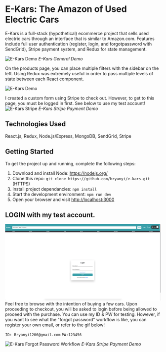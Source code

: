 # E-Kars: The Amazon of Used Electric Cars

E-Kars is a full-stack (hypothetical) ecommerce project that sells used electric cars through an interface that is similar to Amazon.com. Features include full user authentication (register, login, and forgotpassword with SendGrid), Stripe payment system, and Redux for state management.

![E-Kars Demo](readMeImages/ekars_gif_1.gif)
_E-Kars General Demo_

On the products page, you can place multiple filters with the sidebar on the left. Using Redux was extremely useful in order to pass multiple levels of state between each React component.

![E-Kars Demo](readMeImages/ekars_productsPage.gif)

I created a custom form using Stripe to check out. However, to get to this page, you must be logged in first. See below to use my test account!
![E-Kars Stripe](readMeImages/ekars_stripe_checkout2.gif)
_E-Kars Stripe Payment Demo_

## Technologies Used

React.js, Redux, Node.js/Express, MongoDB, SendGrid, Stripe

## Getting Started

To get the project up and running, complete the following steps:

1. Download and install Node: <https://nodejs.org/>
2. Clone this repo: `git clone https://github.com/bryanyi/e-kars.git` (HTTPS)
3. Install project dependancies: `npm install`
4. Start the development environment: `npm run dev`
5. Open your browser and visit <http://localhost:3000>

## LOGIN with my test account.

![Ekars Login](readMeImages/ekars_login.png)
Feel free to browse with the intention of buying a few cars. Upon proceeding to checkout, you will be asked to login before being allowed to proceed with the purchase.
You can use my ID & PW for testing. However, if you want to see what the "forgot password" workflow is like, you can register your own email, or refer to the gif below!

`ID: Bryanyi1206@gmail.com`
`PW:123456`

![E-Kars Forgot Password Workflow](readMeImages/ekars_forgotpassword.gif)
_E-Kars Stripe Payment Demo_
